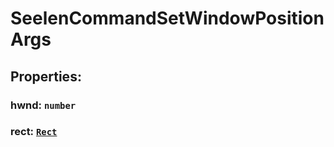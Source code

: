 # **SeelenCommandSetWindowPositionArgs**
## **Properties**:
### hwnd: `number`
### rect: [`Rect`](./Rect)